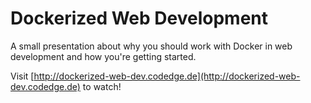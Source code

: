 # Dockerized Web Development

A small presentation about why you should work with Docker in web development and how you're getting started.  

Visit [http://dockerized-web-dev.codedge.de](http://dockerized-web-dev.codedge.de) to watch!